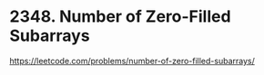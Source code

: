 # 2348. Number of Zero-Filled Subarrays

https://leetcode.com/problems/number-of-zero-filled-subarrays/